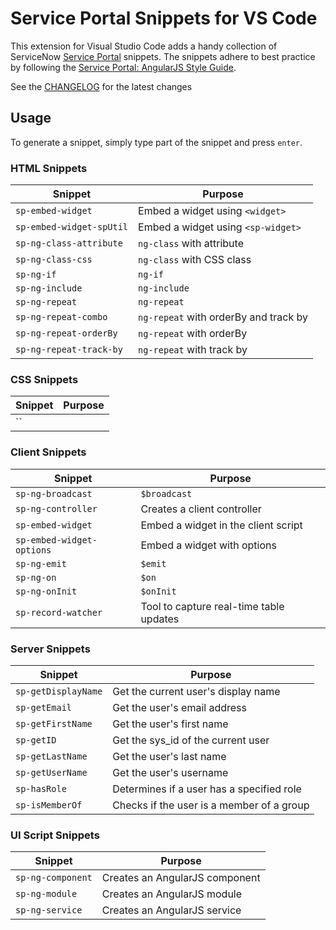 # Service Portal Snippets for VS Code

This extension for Visual Studio Code adds a handy collection of ServiceNow [Service Portal](https://docs.servicenow.com/bundle/london-servicenow-platform/page/build/service-portal/concept/c_ServicePortal.html) snippets. The snippets adhere to best practice by following the [Service Portal: AngularJS Style Guide](https://github.com/platform-experience/serviceportal-best-practice).

See the [CHANGELOG](CHANGELOG.md) for the latest changes

## Usage

To generate a snippet, simply type part of the snippet and press `enter`.

### HTML Snippets

| Snippet                   | Purpose                                    |
| ------------------------- | ------------------------------------------ |
| `sp-embed-widget`         | Embed a widget using `<widget>`            |
| `sp-embed-widget-spUtil`  | Embed a widget using `<sp-widget>`         |
| `sp-ng-class-attribute`   | `ng-class` with attribute                  |
| `sp-ng-class-css`         | `ng-class` with CSS class                  |
| `sp-ng-if`                | `ng-if`                                    |
| `sp-ng-include`           | `ng-include`                               |
| `sp-ng-repeat`            | `ng-repeat`                                |
| `sp-ng-repeat-combo`      | `ng-repeat` with orderBy and track by      |
| `sp-ng-repeat-orderBy`    | `ng-repeat` with orderBy                   |
| `sp-ng-repeat-track-by`   | `ng-repeat` with track by                  |

### CSS Snippets

| Snippet                   | Purpose                                    |
| ------------------------- | ------------------------------------------ |
| ``                        |                                            |

### Client Snippets

| Snippet                   | Purpose                                    |
| ------------------------- | ------------------------------------------ |
| `sp-ng-broadcast`         | `$broadcast`                               |
| `sp-ng-controller`        | Creates a client controller                |
| `sp-embed-widget`         | Embed a widget in the client script        |
| `sp-embed-widget-options` | Embed a widget with options                |
| `sp-ng-emit`              | `$emit`                                    |
| `sp-ng-on`                | `$on`                                      |
| `sp-ng-onInit`            | `$onInit`                                  |
| `sp-record-watcher`       | Tool to capture real-time table updates    |

### Server Snippets

| Snippet                   | Purpose                                    |
| ------------------------- | ------------------------------------------ |
| `sp-getDisplayName`       | Get the current user's display name        |
| `sp-getEmail`             | Get the user's email address               |
| `sp-getFirstName`         | Get the user's first name                  |
| `sp-getID`                | Get the sys_id of the current user         |
| `sp-getLastName`          | Get the user's last name                   |
| `sp-getUserName`          | Get the user's username                    |
| `sp-hasRole`              | Determines if a user has a specified role  |
| `sp-isMemberOf`           | Checks if the user is a member of a group  |

### UI Script Snippets

| Snippet                   | Purpose                                    |
| ------------------------- | ------------------------------------------ |
| `sp-ng-component`         | Creates an AngularJS component             |
| `sp-ng-module`            | Creates an AngularJS module                |
| `sp-ng-service`           | Creates an AngularJS service               |

